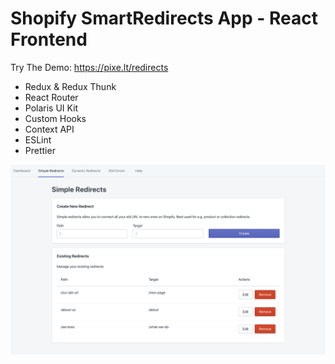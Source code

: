 # Shopify SmartRedirects App - React Frontend

Try The Demo: https://pixe.lt/redirects

- Redux & Redux Thunk
- React Router
- Polaris UI Kit
- Custom Hooks
- Context API
- ESLint
- Prettier 

![alt text](docs/images/screenshot.png)
